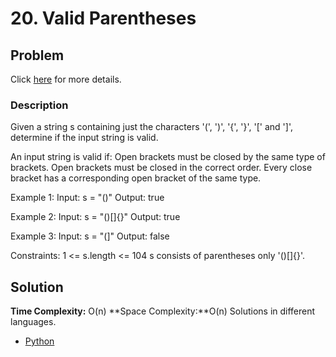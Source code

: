 # 20. Valid Parentheses
## Problem
Click [here](https://leetcode.com/problems/valid-parentheses/description/) for more details.

### Description
Given a string s containing just the characters '(', ')', '{', '}', '[' and ']', determine if the input string is valid.

An input string is valid if:
Open brackets must be closed by the same type of brackets.
Open brackets must be closed in the correct order.
Every close bracket has a corresponding open bracket of the same type.
 

Example 1:
Input: s = "()"
Output: true

Example 2:
Input: s = "()[]{}"
Output: true

Example 3:
Input: s = "(]"
Output: false

Constraints:
1 <= s.length <= 104
s consists of parentheses only '()[]{}'.

## Solution
**Time Complexity:** O(n)
**Space Complexity:**O(n)
Solutions in different languages.
- [Python]()
